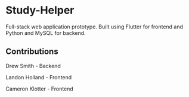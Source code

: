 # Study-Helper

Full-stack web application prototype. Built using Flutter for frontend and Python and MySQL for backend.

## Contributions
Drew Smith - Backend

Landon Holland - Frontend

Cameron Klotter - Frontend
